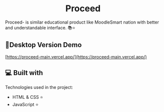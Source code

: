 <h1 align="center" id="title">Proceed</h1>

<p id="description">Proceed- is similar educational product like MoodleSmart nation with better and understandable interface. 📚⭐</p>

<h2>🚀Desktop Version Demo</h2>

[https://proceed-main.vercel.app/](https://proceed-main.vercel.app/)

  
  
<h2>💻 Built with</h2>

Technologies used in the project:

*   HTML & CSS ⭐
*   JavaScript ⭐
